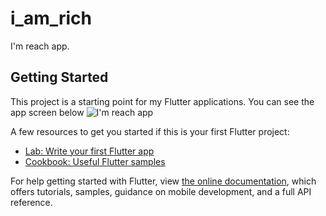 # i_am_rich

I&#x27;m reach app.

## Getting Started

This project is a starting point for my Flutter applications. You can see the app screen below ![I'm reach app](http://url/to/img.png)

A few resources to get you started if this is your first Flutter project:

- [Lab: Write your first Flutter app](https://flutter.dev/docs/get-started/codelab)
- [Cookbook: Useful Flutter samples](https://flutter.dev/docs/cookbook)

For help getting started with Flutter, view
[the online documentation](https://flutter.dev/docs), which offers tutorials,
samples, guidance on mobile development, and a full API reference.
